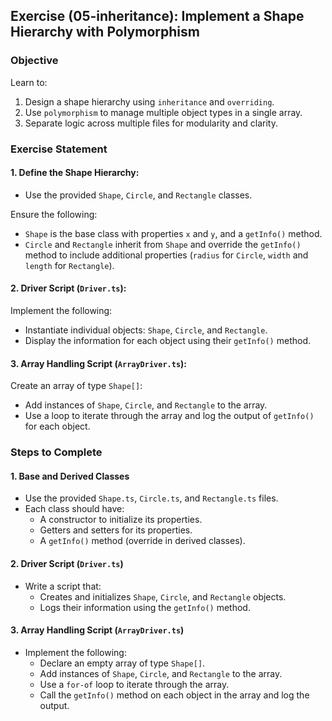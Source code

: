 ## Exercise (05-inheritance): Implement a Shape Hierarchy with Polymorphism

### Objective
Learn to:
1. Design a shape hierarchy using `inheritance` and `overriding`.
2. Use `polymorphism` to manage multiple object types in a single array.
3. Separate logic across multiple files for modularity and clarity.

### Exercise Statement

#### 1. Define the Shape Hierarchy:
- Use the provided `Shape`, `Circle`, and `Rectangle` classes.

Ensure the following:
- `Shape` is the base class with properties `x` and `y`, and a `getInfo()` method.
- `Circle` and `Rectangle` inherit from `Shape` and override the `getInfo()` method to include additional properties (`radius` for `Circle`, `width` and `length` for `Rectangle`).

#### 2. Driver Script (`Driver.ts`):
Implement the following:
- Instantiate individual objects: `Shape`, `Circle`, and `Rectangle`.
- Display the information for each object using their `getInfo()` method.

#### 3. Array Handling Script (`ArrayDriver.ts`):
Create an array of type `Shape[]`:
- Add instances of `Shape`, `Circle`, and `Rectangle` to the array.
- Use a loop to iterate through the array and log the output of `getInfo()` for each object.

### Steps to Complete

#### 1. Base and Derived Classes
- Use the provided `Shape.ts`, `Circle.ts`, and `Rectangle.ts` files.
- Each class should have:
  - A constructor to initialize its properties.
  - Getters and setters for its properties.
  - A `getInfo()` method (override in derived classes).

#### 2. Driver Script (`Driver.ts`)
- Write a script that:
  - Creates and initializes `Shape`, `Circle`, and `Rectangle` objects.
  - Logs their information using the `getInfo()` method.

#### 3. Array Handling Script (`ArrayDriver.ts`)
- Implement the following:
  - Declare an empty array of type `Shape[]`.
  - Add instances of `Shape`, `Circle`, and `Rectangle` to the array.
  - Use a `for-of` loop to iterate through the array.
  - Call the `getInfo()` method on each object in the array and log the output.
